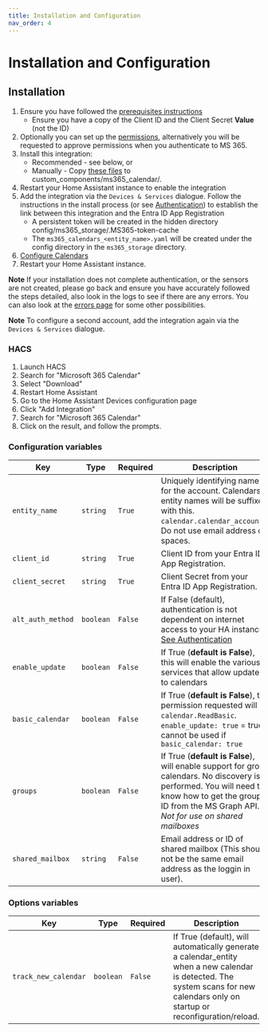 ```yaml
---
title: Installation and Configuration
nav_order: 4
---
```


# Installation and Configuration
## Installation
1. Ensure you have followed the [prerequisites instructions](./prerequisites.md)
    * Ensure you have a copy of the Client ID and the Client Secret **Value** (not the ID)
1. Optionally you can set up the [permissions](./permissions.md), alternatively you will be requested to approve permissions when you authenticate to MS 365.
1. Install this integration:
    * Recommended - see below, or
    * Manually - Copy [these files](https://github.com/RogerSelwyn/MS365-Calendar/tree/main/custom_components/ms365_calendar) to custom_components/ms365_calendar/.
1. Restart your Home Assistant instance to enable the integration
1. Add the integration via the `Devices & Services` dialogue. Follow the instructions in the install process (or see [Authentication](./authentication.md)) to establish the link between this integration and the Entra ID App Registration
    * A persistent token will be created in the hidden directory config/ms365_storage/.MS365-token-cache
    * The `ms365_calendars_<entity_name>.yaml` will be created under the config directory in the `ms365_storage` directory.
1. [Configure Calendars](./calendar_configuration.md)
1. Restart your Home Assistant instance.

**Note** If your installation does not complete authentication, or the sensors are not created, please go back and ensure you have accurately followed the steps detailed, also look in the logs to see if there are any errors. You can also look at the [errors page](./errors.md) for some other possibilities.

**Note** To configure a second account, add the integration again via the `Devices & Services` dialogue.

### HACS

1. Launch HACS
1. Search for "Microsoft 365 Calendar"
1. Select "Download"
1. Restart Home Assistant
1. Go to the Home Assistant Devices configuration page
1. Click "Add Integration"
1. Search for "Microsoft 365 Calendar"
1. Click on the result, and follow the prompts.


### Configuration variables

Key | Type | Required | Description
-- | -- | -- | --
`entity_name` | `string` | `True` | Uniquely identifying name for the account. Calendars entity names will be suffixed with this. `calendar.calendar_account1`. Do not use email address or spaces.
`client_id` | `string` | `True` | Client ID from your Entra ID App Registration.
`client_secret` | `string` | `True` | Client Secret from your Entra ID App Registration.
`alt_auth_method` | `boolean` | `False` | If False (default), authentication is not dependent on internet access to your HA instance. [See Authentication](./authentication.md)
`enable_update` | `boolean` | `False` | If True (**default is False**), this will enable the various services that allow updates to calendars
`basic_calendar` | `boolean` | `False` | If True (**default is False**), the permission requested will be `calendar.ReadBasic`. `enable_update: true` = true cannot be used if `basic_calendar: true`
`groups` | `boolean` | `False` | If True (**default is False**), will enable support for group calendars. No discovery is performed. You will need to know how to get the group ID from the MS Graph API. *Not for use on shared mailboxes*
`shared_mailbox` | `string` | `False` | Email address or ID of shared mailbox (This should not be the same email address as the loggin in user).

### Options variables

Key | Type | Required | Description
-- | -- | -- | --
`track_new_calendar` | `boolean` | `False` | If True (default), will automatically generate a calendar_entity when a new calendar is detected. The system scans for new calendars only on startup or reconfiguration/reload.
